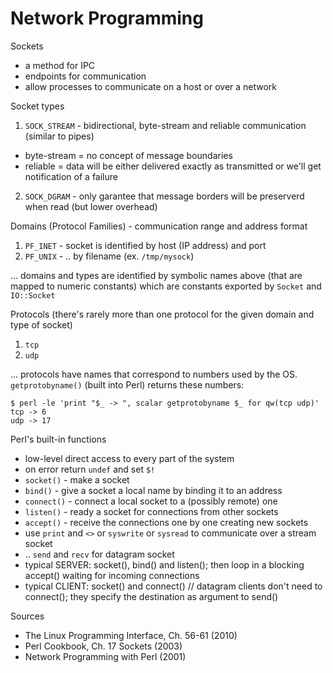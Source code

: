 Network Programming
===================

Sockets

- a method for IPC
- endpoints for communication
- allow processes to communicate on a host or over a network

Socket types

1) `SOCK_STREAM` - bidirectional, byte-stream and reliable communication (similar
   to pipes)
   
- byte-stream = no concept of message boundaries
- reliable = data will be either delivered exactly as transmitted or we'll get notification of a failure

2) `SOCK_DGRAM` - only garantee that message borders will be preserverd when read
   (but lower overhead)

Domains (Protocol Families) - communication range and address format

1. `PF_INET` - socket is identified by host (IP address) and port
2. `PF_UNIX` - .. by filename (ex. `/tmp/mysock`)

... domains and types are identified by symbolic names above (that are mapped
to numeric constants) which are constants exported by `Socket` and `IO::Socket`

Protocols (there's rarely more than one protocol for the given domain and type
of socket)

1. `tcp`
2. `udp`

... protocols have names that correspond to numbers used by the OS.
`getprotobyname()` (built into Perl) returns these numbers:

    $ perl -le 'print "$_ -> ", scalar getprotobyname $_ for qw(tcp udp)'
    tcp -> 6
    udp -> 17

Perl's built-in functions

- low-level direct access to every part of the system
- on error return `undef` and set `$!`
- `socket()` - make a socket
- `bind()` - give a socket a local name by binding it to an address
- `connect()` - connect a local socket to a (possibly remote) one
- `listen()` - ready a socket for connections from other sockets
- `accept()` - receive the connections one by one creating new sockets
- use `print` and `<>` or `syswrite` or `sysread` to communicate over a stream
  socket
- .. `send` and `recv` for datagram socket
- typical SERVER: socket(), bind() and listen(); then loop in a blocking
  accept() waiting for incoming connections
- typical CLIENT: socket() and connect() // datagram clients don't need to
  connect(); they specify the destination as argument to send()

Sources

- The Linux Programming Interface, Ch. 56-61 (2010)
- Perl Cookbook, Ch. 17 Sockets (2003)
- Network Programming with Perl (2001)
